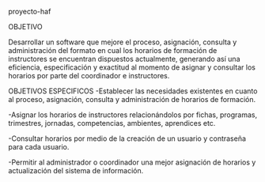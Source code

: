 proyecto-haf

OBJETIVO

Desarrollar un software que mejore el proceso, asignación, consulta y administración del formato en cual los horarios de
formación de instructores se encuentran dispuestos actualmente, generando así una eficiencia, especificación y exactitud 
al momento de asignar y consultar los horarios por parte del coordinador e instructores.

OBJETIVOS ESPECIFICOS 
-Establecer las necesidades existentes en cuanto al proceso, asignación, consulta y administración de horarios de formación.

-Asignar los horarios de instructores relacionándolos por fichas, programas, trimestres, jornadas, competencias, ambientes, aprendices etc.

-Consultar horarios por medio de la creación de un usuario y contraseña para cada usuario.

-Permitir al administrador o coordinador una mejor asignación de horarios y actualización del sistema de información. 

